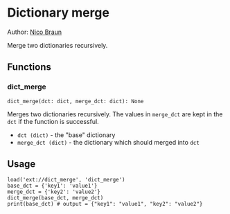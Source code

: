 # Dictionary merge

Author: [Nico Braun](https://github.com/gebinic)

Merge two dictionaries recursively.

## Functions

### dict_merge

```
dict_merge(dct: dict, merge_dct: dict): None
```

Merges two dictionaries recursively. The values in `merge_dct` are kept in the `dct` if the function is successful.

* `dct (dict)` - the "base" dictionary
* `merge_dct (dict)` - the dictionary which should merged into `dct` 

## Usage

```
load('ext://dict_merge', 'dict_merge')
base_dct = {'key1': 'value1'}
merge_dct = {'key2': 'value2'}
dict_merge(base_dct, merge_dct)
print(base_dct) # output = {"key1": "value1", "key2": "value2"}
```
